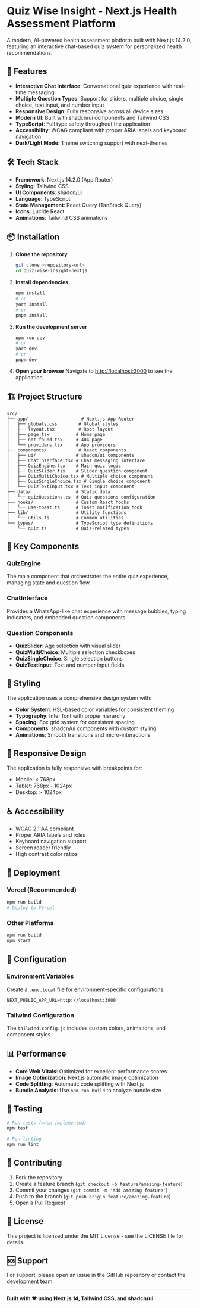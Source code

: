 # Quiz Wise Insight - Next.js Health Assessment Platform

A modern, AI-powered health assessment platform built with Next.js 14.2.0, featuring an interactive chat-based quiz system for personalized health recommendations.

## 🚀 Features

- **Interactive Chat Interface**: Conversational quiz experience with real-time messaging
- **Multiple Question Types**: Support for sliders, multiple choice, single choice, text input, and number input
- **Responsive Design**: Fully responsive across all device sizes
- **Modern UI**: Built with shadcn/ui components and Tailwind CSS
- **TypeScript**: Full type safety throughout the application
- **Accessibility**: WCAG compliant with proper ARIA labels and keyboard navigation
- **Dark/Light Mode**: Theme switching support with next-themes

## 🛠 Tech Stack

- **Framework**: Next.js 14.2.0 (App Router)
- **Styling**: Tailwind CSS
- **UI Components**: shadcn/ui
- **Language**: TypeScript
- **State Management**: React Query (TanStack Query)
- **Icons**: Lucide React
- **Animations**: Tailwind CSS animations

## 📦 Installation

1. **Clone the repository**
   ```bash
   git clone <repository-url>
   cd quiz-wise-insight-nextjs
   ```

2. **Install dependencies**
   ```bash
   npm install
   # or
   yarn install
   # or
   pnpm install
   ```

3. **Run the development server**
   ```bash
   npm run dev
   # or
   yarn dev
   # or
   pnpm dev
   ```

4. **Open your browser**
   Navigate to [http://localhost:3000](http://localhost:3000) to see the application.

## 🏗 Project Structure

```
src/
├── app/                    # Next.js App Router
│   ├── globals.css        # Global styles
│   ├── layout.tsx         # Root layout
│   ├── page.tsx          # Home page
│   ├── not-found.tsx     # 404 page
│   └── providers.tsx     # App providers
├── components/            # React components
│   ├── ui/               # shadcn/ui components
│   ├── ChatInterface.tsx # Chat messaging interface
│   ├── QuizEngine.tsx    # Main quiz logic
│   ├── QuizSlider.tsx    # Slider question component
│   ├── QuizMultiChoice.tsx # Multiple choice component
│   ├── QuizSingleChoice.tsx # Single choice component
│   └── QuizTextInput.tsx # Text input component
├── data/                 # Static data
│   └── quizQuestions.ts  # Quiz questions configuration
├── hooks/                # Custom React hooks
│   └── use-toast.ts      # Toast notification hook
├── lib/                  # Utility functions
│   └── utils.ts          # Common utilities
└── types/                # TypeScript type definitions
    └── quiz.ts           # Quiz-related types
```

## 🎯 Key Components

### QuizEngine
The main component that orchestrates the entire quiz experience, managing state and question flow.

### ChatInterface
Provides a WhatsApp-like chat experience with message bubbles, typing indicators, and embedded question components.

### Question Components
- **QuizSlider**: Age selection with visual slider
- **QuizMultiChoice**: Multiple selection checkboxes
- **QuizSingleChoice**: Single selection buttons
- **QuizTextInput**: Text and number input fields

## 🎨 Styling

The application uses a comprehensive design system with:
- **Color System**: HSL-based color variables for consistent theming
- **Typography**: Inter font with proper hierarchy
- **Spacing**: 8px grid system for consistent spacing
- **Components**: shadcn/ui components with custom styling
- **Animations**: Smooth transitions and micro-interactions

## 📱 Responsive Design

The application is fully responsive with breakpoints for:
- Mobile: < 768px
- Tablet: 768px - 1024px
- Desktop: > 1024px

## ♿ Accessibility

- WCAG 2.1 AA compliant
- Proper ARIA labels and roles
- Keyboard navigation support
- Screen reader friendly
- High contrast color ratios

## 🚀 Deployment

### Vercel (Recommended)
```bash
npm run build
# Deploy to Vercel
```

### Other Platforms
```bash
npm run build
npm start
```

## 🔧 Configuration

### Environment Variables
Create a `.env.local` file for environment-specific configurations:
```env
NEXT_PUBLIC_APP_URL=http://localhost:3000
```

### Tailwind Configuration
The `tailwind.config.js` includes custom colors, animations, and component styles.

## 📊 Performance

- **Core Web Vitals**: Optimized for excellent performance scores
- **Image Optimization**: Next.js automatic image optimization
- **Code Splitting**: Automatic code splitting with Next.js
- **Bundle Analysis**: Use `npm run build` to analyze bundle size

## 🧪 Testing

```bash
# Run tests (when implemented)
npm test

# Run linting
npm run lint
```

## 🤝 Contributing

1. Fork the repository
2. Create a feature branch (`git checkout -b feature/amazing-feature`)
3. Commit your changes (`git commit -m 'Add amazing feature'`)
4. Push to the branch (`git push origin feature/amazing-feature`)
5. Open a Pull Request

## 📄 License

This project is licensed under the MIT License - see the LICENSE file for details.

## 🆘 Support

For support, please open an issue in the GitHub repository or contact the development team.

---

**Built with ❤️ using Next.js 14, Tailwind CSS, and shadcn/ui**
